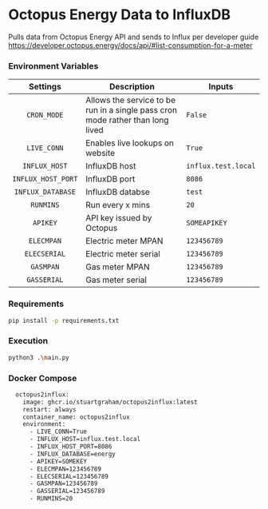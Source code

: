 
# Octopus Energy Data to InfluxDB
Pulls data from Octopus Energy API and sends to Influx per developer guide https://developer.octopus.energy/docs/api/#list-consumption-for-a-meter

### Environment Variables
| Settings | Description | Inputs |
| :----: | --- | --- |
| `CRON_MODE` | Allows the service to be run in a single pass cron mode rather than long lived | `False` |
| `LIVE_CONN` | Enables live lookups on website | `True` |
| `INFLUX_HOST` | InfluxDB host | `influx.test.local` |
| `INFLUX_HOST_PORT` | InfluxDB port  | `8086` |
| `INFLUX_DATABASE` | InfluxDB databse  | `test` |
| `RUNMINS` | Run every x mins | `20` |
| `APIKEY` | API key issued by Octopus | `SOMEAPIKEY` |
| `ELECMPAN` | Electric meter MPAN | `123456789` |
| `ELECSERIAL` | Electric meter serial | `123456789` |
| `GASMPAN` | Gas meter MPAN | `123456789` |
| `GASSERIAL` | Gas meter serial | `123456789` |


### Requirements
```sh
pip install -p requirements.txt
```

### Execution 
```sh
python3 .\main.py
```

### Docker Compose
```sh 
  octopus2influx:
    image: ghcr.io/stuartgraham/octopus2influx:latest
    restart: always
    container_name: octopus2influx
    environment:
      - LIVE_CONN=True
      - INFLUX_HOST=influx.test.local
      - INFLUX_HOST_PORT=8086
      - INFLUX_DATABASE=energy
      - APIKEY=SOMEKEY
      - ELECMPAN=123456789
      - ELECSERIAL=123456789
      - GASMPAN=123456789
      - GASSERIAL=123456789
      - RUNMINS=20
```